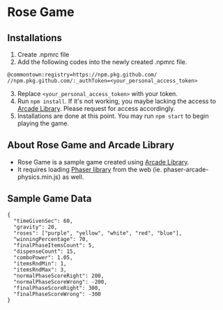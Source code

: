 # Rose Game

## Installations
1. Create .npmrc file
2. Add the following codes into the newly created .npmrc file.
```
@commontown:registry=https://npm.pkg.github.com/
//npm.pkg.github.com/:_authToken=<your_personal_access_token>
```
3. Replace `<your_personal_access_token>` with your token. 
4. Run `npm install`. If it's not working, you maybe lacking the access to [Arcade Library](https://github.com/commontown/arcade-library). Please request for access accordingly.
5. Installations are done at this point. You may run `npm start` to begin playing the game.

## About Rose Game and Arcade Library
* Rose Game is a sample game created using [Arcade Library](https://github.com/commontown/arcade-library).
* It requires loading [Phaser library](https://phaser.io/) from the web (ie. phaser-arcade-physics.min.js) as well.

## Sample Game Data
```
{
  "timeGivenSec": 60,
  "gravity": 20,
  "roses": ["purple", "yellow", "white", "red", "blue"],
  "winningPercentage": 70,
  "finalPhaseItemsCount": 5,
  "dispenseCount": 15,
  "comboPower": 1.05,
  "itemsRndMin": 1,
  "itemsRndMax": 3,
  "normalPhaseScoreRight": 200,
  "normalPhaseScoreWrong": -200,
  "finalPhaseScoreRight": 300,
  "finalPhaseScoreWrong": -300
}
```
